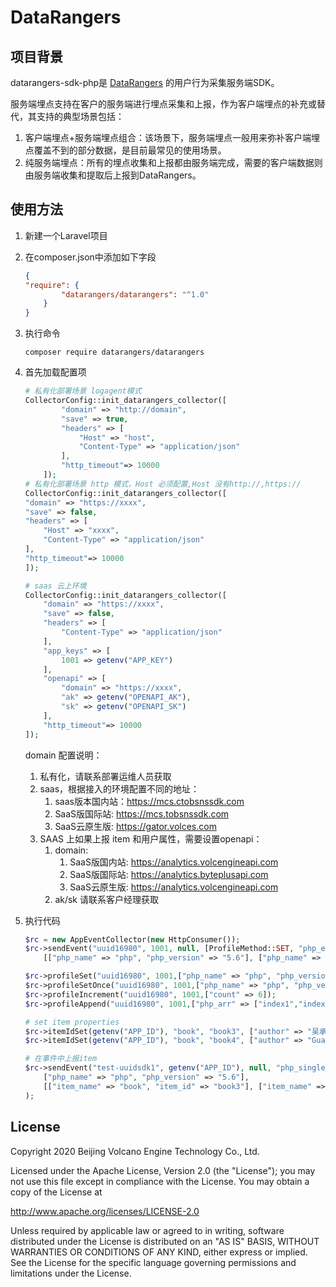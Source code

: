 # DataRangers

## 项目背景
datarangers-sdk-php是 [DataRangers](https://datarangers.com.cn/) 的用户行为采集服务端SDK。

服务端埋点支持在客户的服务端进行埋点采集和上报，作为客户端埋点的补充或替代，其支持的典型场景包括：
1. 客户端埋点+服务端埋点组合：该场景下，服务端埋点一般用来弥补客户端埋点覆盖不到的部分数据，是目前最常见的使用场景。
2. 纯服务端埋点：所有的埋点收集和上报都由服务端完成，需要的客户端数据则由服务端收集和提取后上报到DataRangers。

## 使用方法
1. 新建一个Laravel项目
2. 在composer.json中添加如下字段

    ```json
    {
    "require": {
            "datarangers/datarangers": "^1.0"
        }
    }
    ```

3. 执行命令
    ```shell script
    composer require datarangers/datarangers
    ```
4. 首先加载配置项
    ```php
    # 私有化部署场景 logagent模式
    CollectorConfig::init_datarangers_collector([
            "domain" => "http://domain",
            "save" => true,
            "headers" => [
                "Host" => "host",
                "Content-Type" => "application/json"
            ],
            "http_timeout"=> 10000
        ]);
   # 私有化部署场景 http 模式，Host 必须配置,Host 没有http://,https://
   CollectorConfig::init_datarangers_collector([
    "domain" => "https://xxxx",
    "save" => false,
    "headers" => [
        "Host" => "xxxx",
        "Content-Type" => "application/json"
    ],
    "http_timeout"=> 10000
   ]);
   
    # saas 云上环境
    CollectorConfig::init_datarangers_collector([
        "domain" => "https://xxxx",
        "save" => false,
        "headers" => [
            "Content-Type" => "application/json"
        ],
        "app_keys" => [
            1001 => getenv("APP_KEY")
        ],
        "openapi" => [
            "domain" => "https://xxxx",
            "ak" => getenv("OPENAPI_AK"),
            "sk" => getenv("OPENAPI_SK")
        ],
        "http_timeout"=> 10000
    ]);
   
    ```
   
   domain 配置说明：
   1. 私有化，请联系部署运维人员获取
   2. saas，根据接入的环境配置不同的地址：
      1. saas版本国内站：https://mcs.ctobsnssdk.com
      2. SaaS版国际站: https://mcs.tobsnssdk.com
      3. SaaS云原生版: https://gator.volces.com
   3. SAAS 上如果上报 item 和用户属性，需要设置openapi：
      1. domain:
         1. SaaS版国内站: https://analytics.volcengineapi.com
         2. SaaS版国际站: https://analytics.byteplusapi.com
         3. SaaS云原生版: https://analytics.volcengineapi.com
      4. ak/sk 请联系客户经理获取

5. 执行代码
    ```php
   $rc = new AppEventCollector(new HttpConsumer());
   $rc->sendEvent("uuid16980", 1001, null, [ProfileMethod::SET, "php_event"],
        [["php_name" => "php", "php_version" => "5.6"], ["php_name" => "php", "php_version" => "5.6"]]);
    
   $rc->profileSet("uuid16980", 1001,["php_name" => "php", "php_version" => "5.6"]);
   $rc->profileSetOnce("uuid16980", 1001,["php_name" => "php", "php_version" => "5.6"]);
   $rc->profileIncrement("uuid16980", 1001,["count" => 6]);
   $rc->profileAppend("uuid16980", 1001,["php_arr" => ["index1","index2"]]);  
   
   # set item properties
   $rc->itemIdSet(getenv("APP_ID"), "book", "book3", ["author" => "吴承恩", "name" => "西游记", "price" => 59.90, "category" => 1]);
   $rc->itemIdSet(getenv("APP_ID"), "book", "book4", ["author" => "Guanzhong Luo", "name" => "SanGuoYanYi", "price" => 69.90, "category" => 1]);

   # 在事件中上报item
   $rc->sendEvent("test-uuidsdk1", getenv("APP_ID"), null, "php_single_event_with_item",
        ["php_name" => "php", "php_version" => "5.6"],
        [["item_name" => "book", "item_id" => "book3"], ["item_name" => "book", "item_id" => "book4"]]
   );
    ```
   
## License
Copyright 2020 Beijing Volcano Engine Technology Co., Ltd.

Licensed under the Apache License, Version 2.0 (the "License"); you may not use this file except in compliance with the License. 
You may obtain a copy of the License at

http://www.apache.org/licenses/LICENSE-2.0

Unless required by applicable law or agreed to in writing, software distributed under the License is distributed on an "AS IS" BASIS, WITHOUT WARRANTIES OR CONDITIONS OF ANY KIND, either express or implied. See the License for the specific language governing permissions and limitations under the License.
